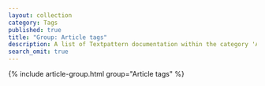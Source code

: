 ```yaml
---
layout: collection
category: Tags
published: true
title: "Group: Article tags"
description: A list of Textpattern documentation within the category 'Article tags'.
search_omit: true
---
```


{% include article-group.html group="Article tags" %}
